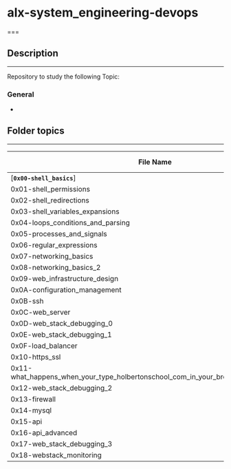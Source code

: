 # alx-system_engineering-devops

===

## Description

---
Repository to study the following Topic:

### General

-

## Folder topics

---
File Name|Description Folder
---|---
[**`0x00-shell_basics`**]|Description
0x01-shell_permissions|
0x02-shell_redirections|
0x03-shell_variables_expansions|
0x04-loops_conditions_and_parsing|
0x05-processes_and_signals|
0x06-regular_expressions|
0x07-networking_basics|
0x08-networking_basics_2|
0x09-web_infrastructure_design|
0x0A-configuration_management|
0x0B-ssh|
0x0C-web_server|
0x0D-web_stack_debugging_0|
0x0E-web_stack_debugging_1|
0x0F-load_balancer|
0x10-https_ssl|
0x11-what_happens_when_your_type_holbertonschool_com_in_your_browser_and_press_enter|
0x12-web_stack_debugging_2|
0x13-firewall|
0x14-mysql|
0x15-api|
0x16-api_advanced|
0x17-web_stack_debugging_3|
0x18-webstack_monitoring|